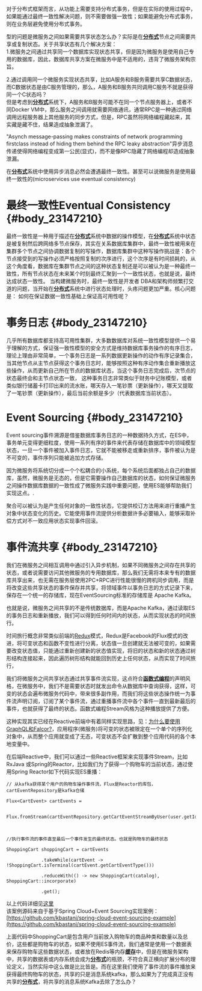 对于分布式框架而言，从功能上需要支持分布式事务，但是在实际的使用过程中，如果能通过最终一致性解决问题，则不需要做强一致性；如果能避免分布式事务，则在业务层避免使用分布式事务。

型的问题是微服务之间如果需要共享状态怎么办？实际是在[**分布式**](http://www.jdon.com/DistributedSystems.html)节点之间需要共享或复制状态。关于共享状态有几个解决方案：  
1.微服务之间通过共享同一个数据库实现状态共享，但是因为微服务是使用自己专用的数据库，因此，数据库共享方案在微服务中是不适用的，违背了微服务架构宗旨。

2.通过调用同一个微服务实现状态共享，比如A服务和B服务需要共享C数据状态，而C数据状态是由C服务管理的，那么，A服务和B服务共同调用C服务不就是获得同一个C状态吗？  
但是考虑到[**分布式**](http://www.jdon.com/DistributedSystems.html)系统下，A服务和B服务可能不在同一个节点服务器上，或者不同Docker VM中，那么服务之间调用就需要网络通讯，通常RPC是一种通过网络调用远程服务器上其他服务的同步方式，但是，RPC虽然将网络编程藏起来，其实藏是藏不住，结果造成抽象泄漏了。

"Asynch message-passing makes constraints of network programming firstclass instead of hiding them behind the RPC leaky abstraction"异步消息传递使得网络编程变成第一公民\(显式\)，而不是像RPC隐藏了网络编程却造成抽象泄漏。

在[**分布式**](http://www.jdon.com/DistributedSystems.html)系统中使用异步消息必然会遭遇最终一致性。甚至可以说微服务是使用最终一致性的\(microservices use eventual consistency\)

# **最终一致性Eventual Consistency** {#body_23147210}

最终一致性是一种用于描述在[**分布式**](http://www.jdon.com/DistributedSystems.html)系统中数据的操作模型，在[**分布式**](http://www.jdon.com/DistributedSystems.html)系统中状态是被复制然后跨网络多节点保存，其实在关系数据库集群中，最终一致性被用来在集群多个节点之间协调数据复制的写操作，数据库集群中这种写操作挑战是：各个节点接受到的写操作必须严格按照复制的次序进行，这个次序是有时间损耗的，从这个角度看，数据库在集群节点之间的这种状态复制还是可以被认为是一种最终一致性，所有节点状态在未来某个时刻最终汇聚到一个一致性状态，也就是说，最终达成状态一致性。  当构建微服务时，最终一致性是开发者 DBA和架构师频繁打交道的问题，当开始在[**分布式**](http://www.jdon.com/DistributedSystems.html)系统中进行状态处理时，头疼问题更加严重。核心问题是：  如何在保证数据一致性基础上保证高可用性呢？

# **事务日志** {#body_23147210}

几乎所有数据库都支持高可用性集群，大多数数据库对系统一致性模型提供一个易于理解的方式，保证强一致性模型的安全方式是维持数据库事务操作的有序日志，理论上理由非常简单，一个事务日志是一系列数据更新操作的动作有序记录集合，当其他节点从主节点获得这个事务日志时，能够按照这种有序动作集合重新播放这些操作，从而更新自己所在节点的数据库状态，当这个事务日志完成后，次节点的状态最终会和主节点状态一致，  这种事务日志非常类似于财务中记账模型，或者类似银行储蓄卡打印出来的流水账，哪天存入一笔钞票（更新操作），哪天又提取了一笔钞票（更新操作），最后当前余额是多少（代表数据库当前状态）。

# **Event Sourcing** {#body_23147210}

Event sourcing事件溯源是借鉴数据库事务日志的一种数据持久方式，在ES中，事务单元变得更细粒度，使用一系列有序的事件来代表存储在数据库中的领域模型状态，一旦一个事件被加入事件日志，它就不能被移走或重新排序，事件被认为是不可变的，事件序列只能被追加方式存储。

因为微服务将系统切分成一个个松耦合的小系统，每个系统后面都独占自己的数据库，虽然，微服务是无态的，但是它需要操作自己数据库的状态，如何保证微服务之间操作数据库数据的一致性成了微服务实践中重要问题，使用ES能够帮助我们实现这点。.

聚合可以被认为是产生任何对象的一致性状态，它提供校订方法用来进行重播产生对象中状态变化的历史。它能使用事件流提供分析数据许多必要输入，能够采取补偿方式对不一致应用状态实现事件回滚。

# **事件流共享** {#body_23147210}

我们在微服务之间相互调用中通过引入异步机制，如果不同微服务之间存在共享的状态，或者说需要访问其他微服务的专用数据库，那么我们无需将本来专有的数据库共享出来，也无需在服务层使用2PC+RPC进行性能很慢的跨机同步调用，而是将改变这些共享状态的事件保存并共享，将领域事件以事务日志的方式记录下来，保存在一个统一的存储库，现在EventSourcing标准的存储库是 Apache Kafka。

也就是说，微服务之间共享的不是传统数据库，而是Apache Kafka，通过读取ES的事务日志和重新播放，我们可以得到任何时间内的状态，从而实现状态的时间旅行。

时间旅行概念非常类似前端的[Redux](http://www.jdon.com/idea/redux.html)模式，Redux是Facebook的Flux模式的改进，将可变状态和函数不变性进行分离，状态值一旦创建就无法被可变的，如果需要改变状态值，只能通过重新创建新的状态值实现，将旧的状态和新的状态通过树形结构连接起来，因此遍历树形结构就能回到历史上任何状态，从而实现了时间旅行，

我们将微服务之间共享状态通过共享事件流实现，这点符合[**函数式编程**](http://www.jdon.com/functional.html)的声明风格，在微服务中，我们不是需要状态时就发出命令从数据库中查询获得，这样，可变的状态会遍布微服务代码中，带来很多副作用，而我们将这些状态操作统一为事件流声明订阅，订阅了某个事件流，通过重播事件流中各个事件一直到最新最后的事件，也就获得了最终的状态。函数式编程Stream风格为这种播放提供了方便。

这种实现其实已经在Reactive前端中有着同样实现思路，见：[为什么要使用GraphQL和Falcor?](http://www.jdon.com/47971)，应用程序\(微服务\)将可变的状态被限定在一个单个的序列化对象中，从而整个应用就变成了无态，可变状态不会扩散到整个应用代码的各个本地变量中。

在后端Reactive中，我们可以通过一些Reactive框架来实现事件Stream，比如RxJava 或Spring的Reactor，比如我们为了获得一个购物车的当前状态，通过使用Spring Reactor如下代码实现ES重播：

```
// 从kafka获得某个用户的购物车操作事件流，Flux是Reactor的库包，cartEventRepository是kafka仓储

Flux<CartEvent> cartEvents = 

           Flux.fromStream(cartEventRepository.getCartEventStreamByUser(user.getId())); 



//执行事件流的事件直至最后一个事件发生的最终状态。也就是购物车的最终状态

ShoppingCart shoppingCart = cartEvents

             .takeWhile(cartEvent -> !ShoppingCart.isTerminal(cartEvent.getCartEventType())) 

             .reduceWith(() -> new ShoppingCart(catalog), ShoppingCart::incorporate) 

             .get(); 
```

以上代码详细见[这里](https://github.com/kbastani/spring-cloud-event-sourcing-example/blob/master/shopping-cart-service/src/main/java/demo/api/v1/ShoppingCartServiceV1.java#L116)  
该案例源码来自于基于Spring Cloud+Event Sourcing实现案例：[https://github.com/kbastani/spring-cloud-event-sourcing-example](https://github.com/kbastani/spring-cloud-event-sourcing-example)  
  
上面代码中ShoppingCart是包含用户当前放入购物车的商品种类和数量以及总价，这些都是购物车的状态，如果不使用ES事件流，我们通常是使用一个数据表来保存购物车这些数据状态，或者放在Redis等内存[**缓存**](http://www.jdon.com/cache.html)中，但是在微服务架构中，共享的数据表或内存系统会成为[**分布式**](http://www.jdon.com/DistributedSystems.html)的瓶颈，不符合真正横向扩展分布的理论定义，当然实际中这么做是比比皆是。而在这里我们使用了事件流的事件播放来获得最终购物车的状态，共享的只是消息系统kafka，那么如果为了完成真正没有共享的[**分布式**](http://www.jdon.com/DistributedSystems.html)，将共享的消息系统Kafka去除了怎么办？



